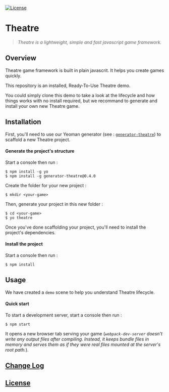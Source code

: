 
[![License](https://img.shields.io/badge/license-MIT-blue.svg)](./LICENSE)

# Theatre

> *Theatre is a lightweight, simple and fast javascript game framework.*

## Overview

Theatre game framework is built in plain javascrit. It helps you create games quickly.

This repository is an installed, Ready-To-Use Theatre demo.

You could simply clone this demo to take a look at the lifecycle and how things works with no install required, but we recommand to generate and install your own new Theatre game.

## Installation

First, you'll need to use our Yeoman generator (see : [`generator-theatre`](https://github.com/theatrejs/generator-theatre)) to scaffold a new Theatre project.

#### Generate the project's structure

Start a console then run :

```
$ npm install -g yo
$ npm install -g generator-theatre@0.4.0
```

Create the folder for your new project :

```
$ mkdir <your-game>
```

Then, generate your project in this new folder :

```
$ cd <your-game>
$ yo theatre
```

Once you've done scaffolding your project, you'll need to install the project's dependencies.

#### Install the project

Start a console then run :

```
$ npm install
```

## Usage

We have created a `demo` scene to help you understand Theatre lifecycle.

#### Quick start

To start a development server, start a console then run :

```
$ npm start
```

It opens a new browser tab serving your game (*`webpack-dev-server` doesn't write any output files after compiling. Instead, it keeps bundle files in memory and serves them as if they were real files mounted at the server's root path.*).

## [Change Log](./CHANGELOG.md)

## [License](./LICENSE)
